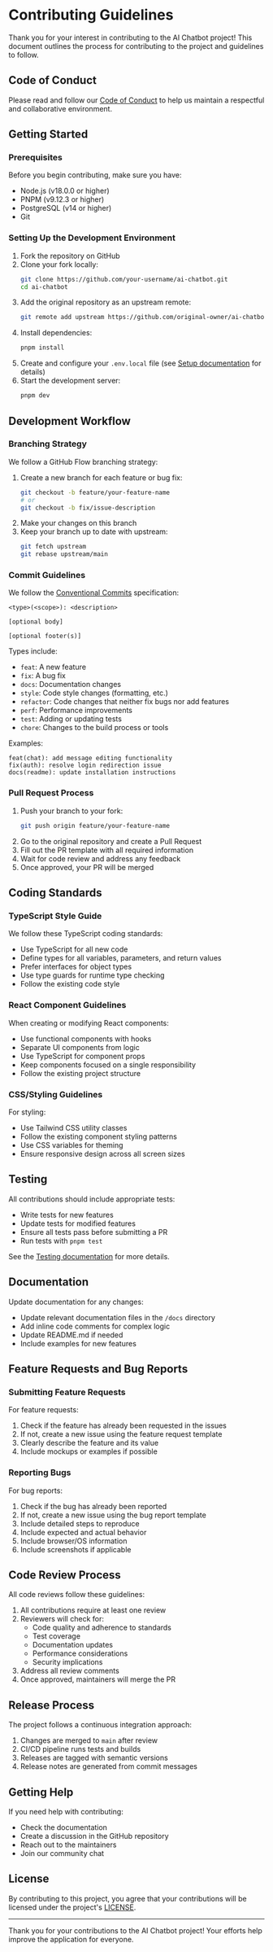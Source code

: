 # Contributing Guidelines

Thank you for your interest in contributing to the AI Chatbot project! This document outlines the process for contributing to the project and guidelines to follow.

## Code of Conduct

Please read and follow our [Code of Conduct](CODE_OF_CONDUCT.md) to help us maintain a respectful and collaborative environment.

## Getting Started

### Prerequisites

Before you begin contributing, make sure you have:

- Node.js (v18.0.0 or higher)
- PNPM (v9.12.3 or higher)
- PostgreSQL (v14 or higher)
- Git

### Setting Up the Development Environment

1. Fork the repository on GitHub
2. Clone your fork locally:
   ```bash
   git clone https://github.com/your-username/ai-chatbot.git
   cd ai-chatbot
   ```
3. Add the original repository as an upstream remote:
   ```bash
   git remote add upstream https://github.com/original-owner/ai-chatbot.git
   ```
4. Install dependencies:
   ```bash
   pnpm install
   ```
5. Create and configure your `.env.local` file (see [Setup documentation](./setup.md) for details)
6. Start the development server:
   ```bash
   pnpm dev
   ```

## Development Workflow

### Branching Strategy

We follow a GitHub Flow branching strategy:

1. Create a new branch for each feature or bug fix:
   ```bash
   git checkout -b feature/your-feature-name
   # or
   git checkout -b fix/issue-description
   ```
2. Make your changes on this branch
3. Keep your branch up to date with upstream:
   ```bash
   git fetch upstream
   git rebase upstream/main
   ```

### Commit Guidelines

We follow the [Conventional Commits](https://www.conventionalcommits.org/) specification:

```
<type>(<scope>): <description>

[optional body]

[optional footer(s)]
```

Types include:
- `feat`: A new feature
- `fix`: A bug fix
- `docs`: Documentation changes
- `style`: Code style changes (formatting, etc.)
- `refactor`: Code changes that neither fix bugs nor add features
- `perf`: Performance improvements
- `test`: Adding or updating tests
- `chore`: Changes to the build process or tools

Examples:
```
feat(chat): add message editing functionality
fix(auth): resolve login redirection issue
docs(readme): update installation instructions
```

### Pull Request Process

1. Push your branch to your fork:
   ```bash
   git push origin feature/your-feature-name
   ```
2. Go to the original repository and create a Pull Request
3. Fill out the PR template with all required information
4. Wait for code review and address any feedback
5. Once approved, your PR will be merged

## Coding Standards

### TypeScript Style Guide

We follow these TypeScript coding standards:

- Use TypeScript for all new code
- Define types for all variables, parameters, and return values
- Prefer interfaces for object types
- Use type guards for runtime type checking
- Follow the existing code style

### React Component Guidelines

When creating or modifying React components:

- Use functional components with hooks
- Separate UI components from logic
- Use TypeScript for component props
- Keep components focused on a single responsibility
- Follow the existing project structure

### CSS/Styling Guidelines

For styling:

- Use Tailwind CSS utility classes
- Follow the existing component styling patterns
- Use CSS variables for theming
- Ensure responsive design across all screen sizes

## Testing

All contributions should include appropriate tests:

- Write tests for new features
- Update tests for modified features
- Ensure all tests pass before submitting a PR
- Run tests with `pnpm test`

See the [Testing documentation](./testing.md) for more details.

## Documentation

Update documentation for any changes:

- Update relevant documentation files in the `/docs` directory
- Add inline code comments for complex logic
- Update README.md if needed
- Include examples for new features

## Feature Requests and Bug Reports

### Submitting Feature Requests

For feature requests:

1. Check if the feature has already been requested in the issues
2. If not, create a new issue using the feature request template
3. Clearly describe the feature and its value
4. Include mockups or examples if possible

### Reporting Bugs

For bug reports:

1. Check if the bug has already been reported
2. If not, create a new issue using the bug report template
3. Include detailed steps to reproduce
4. Include expected and actual behavior
5. Include browser/OS information
6. Include screenshots if applicable

## Code Review Process

All code reviews follow these guidelines:

1. All contributions require at least one review
2. Reviewers will check for:
   - Code quality and adherence to standards
   - Test coverage
   - Documentation updates
   - Performance considerations
   - Security implications
3. Address all review comments
4. Once approved, maintainers will merge the PR

## Release Process

The project follows a continuous integration approach:

1. Changes are merged to `main` after review
2. CI/CD pipeline runs tests and builds
3. Releases are tagged with semantic versions
4. Release notes are generated from commit messages

## Getting Help

If you need help with contributing:

- Check the documentation
- Create a discussion in the GitHub repository
- Reach out to the maintainers
- Join our community chat

## License

By contributing to this project, you agree that your contributions will be licensed under the project's [LICENSE](../LICENSE).

---

Thank you for your contributions to the AI Chatbot project! Your efforts help improve the application for everyone. 